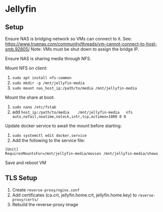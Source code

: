 # Jellyfin

## Setup

Ensure NAS is bridging network so VMs can connect to it.
See: https://www.truenas.com/community/threads/vm-cannot-connect-to-host-smb.92805/
Note: VMs must be shut down to assign the bridge IP.

Ensure NAS is sharing media through NFS.

Mount NFS on client:

1. `sudo apt install nfs-common`
2. `sudo mkdir -p /mnt/jellyfin-media`
3. `sudo mount nas_host_ip:/path/to/media /mnt/jellyfin-media`

Mount the share at boot:

1. `sudo nano /etc/fstab`
2. add `host_ip:/path/to/media    /mnt/jellyfin-media   nfs auto,nofail,noatime,nolock,intr,tcp,actimeo=1800 0 0`

Update docker service to await the mount before starting:

1. `sudo systemctl edit docker.service`
2. Add the following to the service file:

```
[Unit]
RequiresMountsFor=/mnt/jellyfin-media/movies /mnt/jellyfin-media/shows
```

Save and reboot VM

## TLS Setup

1. Create `reverse-proxy/nginx.conf`
2. Add certificates (ca.crt, jellyfin.home.crt, jellyfin.home.key) to `reverse-proxy/certs/`
3. Rebuild the reverse-proxy image
